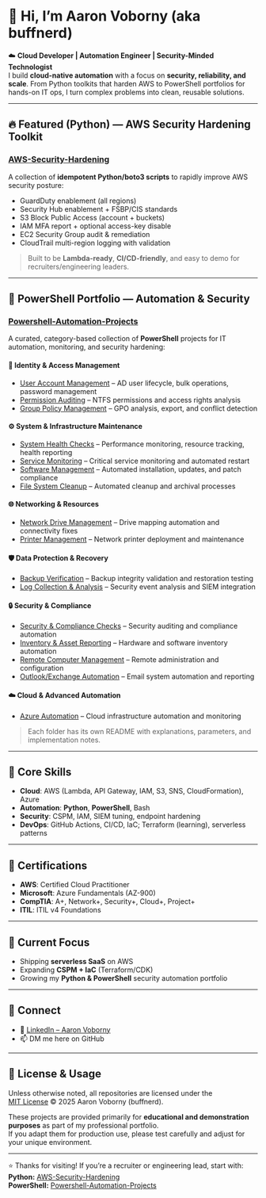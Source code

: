 # 👋 Hi, I’m Aaron Voborny (aka **buffnerd**)

☁️ **Cloud Developer | Automation Engineer | Security-Minded Technologist**  
I build **cloud-native automation** with a focus on **security, reliability, and scale**. From Python toolkits that harden AWS to PowerShell portfolios for hands-on IT ops, I turn complex problems into clean, reusable solutions.

---

## 🔥 Featured (Python) — AWS Security Hardening Toolkit
### [AWS-Security-Hardening](https://github.com/buffnerd/AWS-Security-Hardening)
A collection of **idempotent Python/boto3 scripts** to rapidly improve AWS security posture:

- GuardDuty enablement (all regions)  
- Security Hub enablement + FSBP/CIS standards  
- S3 Block Public Access (account + buckets)  
- IAM MFA report + optional access-key disable  
- EC2 Security Group audit & remediation  
- CloudTrail multi-region logging with validation  

> Built to be **Lambda-ready**, **CI/CD-friendly**, and easy to demo for recruiters/engineering leaders.

---

## 🧰 PowerShell Portfolio — Automation & Security
### [Powershell-Automation-Projects](https://github.com/buffnerd/Powershell-Automation-Projects)  
A curated, category-based collection of **PowerShell** projects for IT automation, monitoring, and security hardening:

#### 🔐 Identity & Access Management
- [User Account Management](https://github.com/buffnerd/Powershell-Automation-Projects/blob/master/Identity-Access-Management/UserAccountManagement) – AD user lifecycle, bulk operations, password management  
- [Permission Auditing](https://github.com/buffnerd/Powershell-Automation-Projects/blob/master/Identity-Access-Management/PermissionAuditing) – NTFS permissions and access rights analysis  
- [Group Policy Management](https://github.com/buffnerd/Powershell-Automation-Projects/blob/master/Identity-Access-Management/GroupPolicyManagement) – GPO analysis, export, and conflict detection  

#### ⚙️ System & Infrastructure Maintenance
- [System Health Checks](https://github.com/buffnerd/Powershell-Automation-Projects/blob/master/System-Infrastructure-Maintenance/SystemHealthChecks) – Performance monitoring, resource tracking, health reporting  
- [Service Monitoring](https://github.com/buffnerd/Powershell-Automation-Projects/blob/master/System-Infrastructure-Maintenance/ServiceMonitoring) – Critical service monitoring and automated restart  
- [Software Management](https://github.com/buffnerd/Powershell-Automation-Projects/blob/master/System-Infrastructure-Maintenance/SoftwareManagement) – Automated installation, updates, and patch compliance  
- [File System Cleanup](https://github.com/buffnerd/Powershell-Automation-Projects/blob/master/System-Infrastructure-Maintenance/FileSystemCleanup) – Automated cleanup and archival processes  

#### 🌐 Networking & Resources
- [Network Drive Management](https://github.com/buffnerd/Powershell-Automation-Projects/blob/master/Networking-Resources/NetworkDriveManagement) – Drive mapping automation and connectivity fixes  
- [Printer Management](https://github.com/buffnerd/Powershell-Automation-Projects/blob/master/Networking-Resources/PrinterManagement) – Network printer deployment and maintenance  

#### 🛡️ Data Protection & Recovery
- [Backup Verification](https://github.com/buffnerd/Powershell-Automation-Projects/blob/master/Data-Protection-Recovery/BackupVerification) – Backup integrity validation and restoration testing  
- [Log Collection & Analysis](https://github.com/buffnerd/Powershell-Automation-Projects/blob/master/Data-Protection-Recovery/LogCollectionAnalysis) – Security event analysis and SIEM integration  

#### 🔒 Security & Compliance
- [Security & Compliance Checks](https://github.com/buffnerd/Powershell-Automation-Projects/blob/master/Security-Compliance/SecurityComplianceChecks) – Security auditing and compliance automation  
- [Inventory & Asset Reporting](https://github.com/buffnerd/Powershell-Automation-Projects/blob/master/Security-Compliance/InventoryAssetReporting) – Hardware and software inventory automation  
- [Remote Computer Management](https://github.com/buffnerd/Powershell-Automation-Projects/blob/master/Security-Compliance/RemoteComputerManagement) – Remote administration and configuration  
- [Outlook/Exchange Automation](https://github.com/buffnerd/Powershell-Automation-Projects/blob/master/Security-Compliance/OutlookExchangeAutomation) – Email system automation and reporting  

#### ☁️ Cloud & Advanced Automation
- [Azure Automation](https://github.com/buffnerd/Powershell-Automation-Projects/blob/master/categories/AzureAutomation) – Cloud infrastructure automation and monitoring  

> Each folder has its own README with explanations, parameters, and implementation notes.

---

## 🔧 Core Skills
- **Cloud**: AWS (Lambda, API Gateway, IAM, S3, SNS, CloudFormation), Azure  
- **Automation**: **Python**, **PowerShell**, Bash  
- **Security**: CSPM, IAM, SIEM tuning, endpoint hardening  
- **DevOps**: GitHub Actions, CI/CD, IaC; Terraform (learning), serverless patterns  

---

## 📜 Certifications
- **AWS**: Certified Cloud Practitioner  
- **Microsoft**: Azure Fundamentals (AZ-900)  
- **CompTIA**: A+, Network+, Security+, Cloud+, Project+  
- **ITIL**: ITIL v4 Foundations  

---

## 🚀 Current Focus
- Shipping **serverless SaaS** on AWS  
- Expanding **CSPM + IaC** (Terraform/CDK)  
- Growing my **Python & PowerShell** security automation portfolio  

---

## 🤳 Connect
- 💼 [LinkedIn – Aaron Voborny](https://www.linkedin.com/in/aaronvoborny)  
- 📫 DM me here on GitHub  

---

## 📄 License & Usage

Unless otherwise noted, all repositories are licensed under the  
[MIT License](https://opensource.org/licenses/MIT) © 2025 Aaron Voborny (buffnerd).  

These projects are provided primarily for **educational and demonstration purposes** as part of my professional portfolio.  
If you adapt them for production use, please test carefully and adjust for your unique environment.

---

⭐ Thanks for visiting! If you’re a recruiter or engineering lead, start with:  
**Python:** [AWS-Security-Hardening](https://github.com/buffnerd/AWS-Security-Hardening)  
**PowerShell:** [Powershell-Automation-Projects](https://github.com/buffnerd/Powershell-Automation-Projects)  


<!---
buffnerd/buffnerd is a ✨ special ✨ repository because its `README.md` (this file) appears on your GitHub profile.
You can click the Preview link to take a look at your changes.
--->
